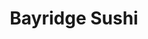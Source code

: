 ---
layout: place
title: "Bayridge Sushi"
permalink: /florida/longwood/bayridge-sushi.html
stateAbbr: FL
stateName: Florida
cityName: Longwood
seo:
  name: "Bayridge Sushi"
  type: Restaurant
  links: http://www.brsushi.com/
description: "Looking for sushi in Longwood, Florida? Check out Bayridge Sushi for a delightful Japanese dining experience. Enjoy a variety of sushi and other dishes in a ..."
place_id: ChIJF576zz9y54gRX-C3WqaUVEM
photos:
  - name: >-
      places/ChIJF576zz9y54gRX-C3WqaUVEM/photos/AeeoHcJ6vvGUT0yDxSwK3I1-r29UGAhH0vY1ND2wPMB_kVReTMw4fBUQ9FOLeJLpjl-2CHfafx1JXdeCRE2Kasj3ltGF3FKZ_FSvWRxIaWKHN8h82chAHPri_T3W9DgCGN_Z2XDGx560yTjUfnXD9GLx656CBbYr0U3oMAMwzOOXNSbWvBoxTsz9yOMArosXnol_0IfPdiCvVoUvOmN-PYFdXKYWVoJBSLwQ4rnxEUi92R5-iTX0KU6__LFkcJ9q-OBWKpwshnQQqCHlT3VKHEISTUu-7qWxwW7JeCEheIDS_sebg40WRRtiHufyZYqeWrkUMJM_rBSABNpGi-EdDtGHbwz3Kd7Z_R8dNNi0F8vGc6P-V6gyePk7LjF5yNkoAjzrP_wiFOAr0T-SvQbhSbacQnP2h2tVjMR0ZKpoyLJ_aNYm9A
    widthPx: 3024
    heightPx: 3024
    authorAttributions:
      - displayName: Ed Cordero
        uri: https://maps.google.com/maps/contrib/117982151775367947760
        photoUri: >-
          https://lh3.googleusercontent.com/a-/ALV-UjXV-5FyGFzU52-bFAsqqRTVycHGR-pbt0ZbE0ODlg3_9ASlWbUIGA=s100-p-k-no-mo
    flagContentUri: >-
      https://www.google.com/local/imagery/report/?cb_client=maps_api_places.places_api&image_key=!1e10!2sCIHM0ogKEICAgIDMg9e-eA&hl=en-US
    googleMapsUri: >-
      https://www.google.com/maps/place//data=!3m4!1e2!3m2!1sCIHM0ogKEICAgIDMg9e-eA!2e10!4m2!3m1!1s0x88e7723fcffa9e17:0x435494a65ab7e05f
  - name: >-
      places/ChIJF576zz9y54gRX-C3WqaUVEM/photos/AeeoHcLZ2cLW6O-wHptKXC3cj9X4NOxmplusRBK7gCMZwhoemlYv9Xp5fTDXuzU9KBNdaEM81W8EVKzgAlJJ2jeU969Kxu5ZDNoQOibnmZnxNPafvuWbtYoE3JZDQk7AlVVswCOir_-26tQTEagYCtxpD-ihb6YVNYVQBfQcE_EkDrAcAaLzGKh395ZjiIrwOkjcc_AU_VOJH-V6842HArW6CZH-qpxleb1Pnv-qnNFNVPTIkRMo_qyHYKZ1tQj-MFM0F4Zb4Fm3I0LnIbRYzmXhKBXjdYPxWnPKiPZQEhbfMSrekxPnN6eJ2Q9SGoYruN4w7jzE1DC8l-dQId4lvqKrcTwMytRgtAm0A7deb_eO3alaLdeyjYIgvjHOUGnXMnmla0AkHT0tBYjj8703W8txOC16SwkrYlpnToBzFHcGyPMwU9V9
    widthPx: 3072
    heightPx: 2196
    authorAttributions:
      - displayName: Nancy
        uri: https://maps.google.com/maps/contrib/102120747851442417289
        photoUri: >-
          https://lh3.googleusercontent.com/a-/ALV-UjUGR8EUPB_MehX2KCBXwSg5kSqDwOmjpxpeRs3QX0BlZh18ZqBVkw=s100-p-k-no-mo
    flagContentUri: >-
      https://www.google.com/local/imagery/report/?cb_client=maps_api_places.places_api&image_key=!1e10!2sCIHM0ogKEICAgIChxKLV5QE&hl=en-US
    googleMapsUri: >-
      https://www.google.com/maps/place//data=!3m4!1e2!3m2!1sCIHM0ogKEICAgIChxKLV5QE!2e10!4m2!3m1!1s0x88e7723fcffa9e17:0x435494a65ab7e05f
  - name: >-
      places/ChIJF576zz9y54gRX-C3WqaUVEM/photos/AeeoHcInmcp7gRkd1UeVO33XQMrKhNeEWkErAyo7m5id9YnKvS-yvQ4rq0Yes8s5VoUGYUDOQzDio4x-HJzNXCNNOxdKzxjN5jSMPFGzyFsgzI_hZRr9Stqa6sF6c0mtpO6l_ChmbLXWq0BOFAflrEZEzl0Pjty8SDlkomn68OKQO2cGBt-x-CbSbzytCwSx_fS48y5iNV9hu-kqLpdN-djCkmPF6uLcLs5IUV8YKXzVw0yyomwCWJ9TOewdVPKUtSTvMEhQIwLgp6BPXVSzNzHpxuq2QBeUWExez1kP8vBoq_Oi6-YuSQT75WQDH6HGtxwj-Cdej_U2hLqgIEdDgxqh3sEVenjYxEVvPgCnJSp9pQ5_k4qeIXgdqSyMVyrz_8KR1qK4Rl0X0xweW9uIkF0tUqGptfiCEfZV9XRgWZY55UUQ4dM
    widthPx: 4000
    heightPx: 3000
    authorAttributions:
      - displayName: Robert Esposito
        uri: https://maps.google.com/maps/contrib/100491848903148481084
        photoUri: >-
          https://lh3.googleusercontent.com/a/ACg8ocJ9eRBRGUEwKPb9nzCeypRZf3w_dK5oU4uJ2kE_VrQVRvEe8A=s100-p-k-no-mo
    flagContentUri: >-
      https://www.google.com/local/imagery/report/?cb_client=maps_api_places.places_api&image_key=!1e10!2sCIHM0ogKEICAgMCw98GpswE&hl=en-US
    googleMapsUri: >-
      https://www.google.com/maps/place//data=!3m4!1e2!3m2!1sCIHM0ogKEICAgMCw98GpswE!2e10!4m2!3m1!1s0x88e7723fcffa9e17:0x435494a65ab7e05f
  - name: >-
      places/ChIJF576zz9y54gRX-C3WqaUVEM/photos/AeeoHcL6_EKC3pEN2WbGpvxc7CNcK_vk9g7BS9mcyn4YKOrO-ccI1nUnZuBdImfpevAjO14zqAVOCX5ELKCnNwkkt0ICwgCYw6Db42jpx-mqSLOo83KuziVEwNP7NThzksY6fL5b7dFJ4KjUCyHvfNdy80ClrTVuDzus_FB8t1zEMH9XsZFTXg82W3NJ9_Nfuxmj4H-53PZ6ZOarxTfzBi238MyruTzqkB6x9x3LMD-qTQYSqVV_pvuChiBFJOI_B4jn6DXZjeh6sIgFBn0zYCfU7qY4HWUp1B9pBoAy30Jylb2ysyAcALjKvXnHG9qYbitTPihdrCqleMLQ3fTk92o9cOE_Cn0YCu-L01npC5vKi_7LtHJFSyvNz1GtdYTZfA_aleX_62NvozoVjJIL0EmzeDulVibqdXfIKop0xni5KG-s5FSx
    widthPx: 4032
    heightPx: 3024
    authorAttributions:
      - displayName: Michael Ellis
        uri: https://maps.google.com/maps/contrib/105028521383651973048
        photoUri: >-
          https://lh3.googleusercontent.com/a/ACg8ocLcBHsYMr6C1WKnn9GI9hrQqzXLQd-ajGm2eDwuHsHeaHws=s100-p-k-no-mo
    flagContentUri: >-
      https://www.google.com/local/imagery/report/?cb_client=maps_api_places.places_api&image_key=!1e10!2sCIHM0ogKEICAgIDroPuh2wE&hl=en-US
    googleMapsUri: >-
      https://www.google.com/maps/place//data=!3m4!1e2!3m2!1sCIHM0ogKEICAgIDroPuh2wE!2e10!4m2!3m1!1s0x88e7723fcffa9e17:0x435494a65ab7e05f
  - name: >-
      places/ChIJF576zz9y54gRX-C3WqaUVEM/photos/AeeoHcJI-LuAMS6PDaiwvmT4RZoE-o6G3a4hwK2aWJGgbv1_DHHaQiwXE78IQFhSPmdUXv0bqs6iblK82ukW5RNceKEXE-FKd4KFqHrkBZGY4l-U3R6jfb4VI1VFIDhMurrYBiybDFX6bVwQtP43RpTcPcqUfE13k3rznV2ktaoKVbjoJueIyX15HskImsqPlIonYMa4YRAsT0IofD0yCEvJ0MbrLvI4lJ5--8hb7mXSxzly5oIocpYpJeHCi_9I2wwpjfbGlkWBpryEZSXd6IzxtSmmIZSvHrpYJ-XXn8SChqddn-KD_kSkr-doJZPALHtA1nlaksFl0NkmY0IjlNbs76JFOPFXzE7O-8ZtkxEmtkPWhFV0Gzr2rChXYFwhPrTfjJGXaR8tWAOS3oCpmTw0pLBtgk8LUHVA8JWig_VuX0E
    widthPx: 3024
    heightPx: 4032
    authorAttributions:
      - displayName: Kate RedHatStudio
        uri: https://maps.google.com/maps/contrib/105939244894096576004
        photoUri: >-
          https://lh3.googleusercontent.com/a-/ALV-UjXAdFctyd-sgak5dagu-p4vyV31jUX2WFFH--_SjpXUdJqKNG9J=s100-p-k-no-mo
    flagContentUri: >-
      https://www.google.com/local/imagery/report/?cb_client=maps_api_places.places_api&image_key=!1e10!2sCIHM0ogKEICAgICHuJDtGA&hl=en-US
    googleMapsUri: >-
      https://www.google.com/maps/place//data=!3m4!1e2!3m2!1sCIHM0ogKEICAgICHuJDtGA!2e10!4m2!3m1!1s0x88e7723fcffa9e17:0x435494a65ab7e05f
  - name: >-
      places/ChIJF576zz9y54gRX-C3WqaUVEM/photos/AeeoHcI1IWyrjhjvAvxXrQMy3RrJiv9gVGtYMxEevHK0D43CMRvnIOPLqpZvn6ybBEx_UeNP_cumH-sRoXU540U1YiJXtIAW_XCQd4A8kPRGKDj-Lyf39gEYigciDGUTlGKa_50N4LwRQOGDyGaQCf0zR6_BM1Ui2PVe1Gy-vRK9_diyS8UFPs_IaeHQenn5ORhFgjpZK4nmV3ipkJnuqi1hHkla5CdLYNrzWelicPnVMHALQwJRd2cD0pmkz6FATmVa8t9FUstRGo-72bPI7SNIkRwfRQ_dd3VXosg22oQTglMEbFYtR2nk6kAhxfeIj8FOCszfAeyCnScFUX2heKjPoURaTTOytU_1dXjl4AYgJkaQJ6wr-oqBFEVBau9eDWGzbDRvG-ksvyltYi3JacP0I3biyg4OPOA7yE3wBgEAD9PfiQ
    widthPx: 3024
    heightPx: 4032
    authorAttributions:
      - displayName: Agnes
        uri: https://maps.google.com/maps/contrib/111897554138851198784
        photoUri: >-
          https://lh3.googleusercontent.com/a-/ALV-UjVV1JkmbAyDIpC9gDit5-v_4vc54Y2aoCoNeeIwM67Cvfa6TDAOZQ=s100-p-k-no-mo
    flagContentUri: >-
      https://www.google.com/local/imagery/report/?cb_client=maps_api_places.places_api&image_key=!1e10!2sCIHM0ogKEICAgIDb3unnEg&hl=en-US
    googleMapsUri: >-
      https://www.google.com/maps/place//data=!3m4!1e2!3m2!1sCIHM0ogKEICAgIDb3unnEg!2e10!4m2!3m1!1s0x88e7723fcffa9e17:0x435494a65ab7e05f
  - name: >-
      places/ChIJF576zz9y54gRX-C3WqaUVEM/photos/AeeoHcKNXNigKJIui_W7DJInSpvJGnGg325ktnL6A1WMvub5G1tQg_4GMnCaJGqkm5cyhLDsoFnAMB7OZvIdM5nOXzuUDr3us1YNOb2K83g57-Ds7MGF6fiKN3MAdaTyh79pk-skXN1qwe33ZEOUEZcvVO5P7coOemxwcsk70_6c_Tsxf7whGosZP3b9GzAUGyjgvWlCc74GcyBwRlNELAxbym8WTMS9-Y28amA6lCEt6Ndh3_ObDvNYzvg5JGyw8UqITSXqHvKa9p9oocdfgzanmYLycLMFVpm7x1SySBfB54dt48_IL8_OCwPvpC0GDY47TRCanhOIUkwAdU_7vHRRqEilNBGfKsNuEcWGQJMmEIqbirGvXqqI7XSYh0cYy_Bdl7B-PGUyVGVhtscB2UEB7fGNRvoHXr4uAdJiydxFd1f8xw
    widthPx: 4032
    heightPx: 3024
    authorAttributions:
      - displayName: Victor Luu
        uri: https://maps.google.com/maps/contrib/107521639399590538846
        photoUri: >-
          https://lh3.googleusercontent.com/a-/ALV-UjUacQ6Mm7zoo0w6niyJYrZ7wxJ83tT6_pr2ZNYK5FP4xlDmXU8=s100-p-k-no-mo
    flagContentUri: >-
      https://www.google.com/local/imagery/report/?cb_client=maps_api_places.places_api&image_key=!1e10!2sCIHM0ogKEICAgIDP1p-PQw&hl=en-US
    googleMapsUri: >-
      https://www.google.com/maps/place//data=!3m4!1e2!3m2!1sCIHM0ogKEICAgIDP1p-PQw!2e10!4m2!3m1!1s0x88e7723fcffa9e17:0x435494a65ab7e05f
  - name: >-
      places/ChIJF576zz9y54gRX-C3WqaUVEM/photos/AeeoHcJzucWubyJla2RVKQoIsuMlyQlOdDJJ0GYcaefGRy6w7qyxp45xb8HAu_CsxIzcMOcnUAlym85wFrtyCa-guL8UiK-lAbR06-EjPstc3-1rMfwbJ4mQjPrW32Vpq3vt0dIEr2vZzxArvudIok-gVEarWmCXmCZ37jsAPya4lIrSzW8IxdUN-O0nh1Rj5RhLlkaHuE0YuM1e-oJWB_LwjFCxBzuCcs-jGZaxtyvdnpHfSDN4ePe8Y6h9vI5rMt3M_e2L6BAz9tNjaC2m7EB0IDuK8fRkltFbiKMc6q_Lybp4slvzRnYNLwf8paOeTOsHl4-peIoRbh9JrmagcjXC23CnyKGfu5x4DU3c-56cvxR54SAsErbNqdotdp-Guyj4un0PUScZ8EYgeDr4-czWuSoHaeUSEu4AZPUWKB-O8vtK-3I
    widthPx: 3024
    heightPx: 4032
    authorAttributions:
      - displayName: Michael Ellis
        uri: https://maps.google.com/maps/contrib/105028521383651973048
        photoUri: >-
          https://lh3.googleusercontent.com/a/ACg8ocLcBHsYMr6C1WKnn9GI9hrQqzXLQd-ajGm2eDwuHsHeaHws=s100-p-k-no-mo
    flagContentUri: >-
      https://www.google.com/local/imagery/report/?cb_client=maps_api_places.places_api&image_key=!1e10!2sCIHM0ogKEICAgIDroPuh-wE&hl=en-US
    googleMapsUri: >-
      https://www.google.com/maps/place//data=!3m4!1e2!3m2!1sCIHM0ogKEICAgIDroPuh-wE!2e10!4m2!3m1!1s0x88e7723fcffa9e17:0x435494a65ab7e05f
  - name: >-
      places/ChIJF576zz9y54gRX-C3WqaUVEM/photos/AeeoHcJvEKuhH2d9d6s27zR157iM9VPGvX4Ax6ZuzKzJdlHIB26DnmcDJKISvwlzM-mGLV1cJhiTMTeEWDSJJhLUymlNqHa984uxoewI5xPvm6Q_5ZgkCSciJzU_YjnaFYU4CRrBff6OJ3g-woRe3slVLiXTAtFSMweiyA-rLpRcUINw9-7NDxtkRoGk1o_vY24UioNbyZP63pm-Z8_oHQeJVJvW9siVEunLJm39VOjmvdeoMJ19Qwmn4JASOHhX8m0XXXmmGQou6s8VAxChPEJu9CYSyUSQKLP6WI3_cFWWN5N6tTHQ17nSWgv0-ej3HWzSbWiPgahQTij3gMHHPNMOzLrBEQnWHuaSIv3b9PbeRR2v1dRpHCpQbLSSXRqqTqeXecQKAJ7dhO86GXMCCHqvHib-IQeJg9qT1RsrVrZDWMs
    widthPx: 3024
    heightPx: 4032
    authorAttributions:
      - displayName: Kate RedHatStudio
        uri: https://maps.google.com/maps/contrib/105939244894096576004
        photoUri: >-
          https://lh3.googleusercontent.com/a-/ALV-UjXAdFctyd-sgak5dagu-p4vyV31jUX2WFFH--_SjpXUdJqKNG9J=s100-p-k-no-mo
    flagContentUri: >-
      https://www.google.com/local/imagery/report/?cb_client=maps_api_places.places_api&image_key=!1e10!2sCIHM0ogKEICAgICHuJDtWA&hl=en-US
    googleMapsUri: >-
      https://www.google.com/maps/place//data=!3m4!1e2!3m2!1sCIHM0ogKEICAgICHuJDtWA!2e10!4m2!3m1!1s0x88e7723fcffa9e17:0x435494a65ab7e05f
  - name: >-
      places/ChIJF576zz9y54gRX-C3WqaUVEM/photos/AeeoHcINhAUE9AmdW4uF9U7dPZqbsEkGiVVPls64cLY-Qy3gZO6ibxD-tGBaAAGt7nJGo0LGiqL-qmqfECz9S5fYwdYNoNBo9rfDzwdEbDqoLe3nEZCQdFqDaLEJ7PDrlIlzwUgL3sd1MiK0rdHlZHmYUSeDBv44eHwU9uZA41ORCZcpYcSRtxJUeSSTHLaUXpi-VhewNXmIy2tDpecsX40E1tsKw6XqLH9n7rZ6WkDmBeIFJc4g9TX3XLBUoiSfLoPJ2-Kmvs6X88CILdmHDJM0BJpBbuZAzX68tNcjOU1X89FWzQlC6Wniw9qQhtbFwVG85r_znjJUCNeq1rrMVPyVIQjhCCF3hdDj2mJLY7sqnxmso_0XWxnNtSm4LfC1A-ThhDbnNdT4wMrIoJnlwX0xFVK6iLVPr5gavrqfyBRC5V8jpA
    widthPx: 4032
    heightPx: 3024
    authorAttributions:
      - displayName: J
        uri: https://maps.google.com/maps/contrib/117210655317746758162
        photoUri: >-
          https://lh3.googleusercontent.com/a-/ALV-UjUo3iR2_-DFU2DJ8YwVoHoh_mmijr7VQZPv8vJcZMn6jc3U8r_99w=s100-p-k-no-mo
    flagContentUri: >-
      https://www.google.com/local/imagery/report/?cb_client=maps_api_places.places_api&image_key=!1e10!2sCIHM0ogKEICAgICj-JeYCA&hl=en-US
    googleMapsUri: >-
      https://www.google.com/maps/place//data=!3m4!1e2!3m2!1sCIHM0ogKEICAgICj-JeYCA!2e10!4m2!3m1!1s0x88e7723fcffa9e17:0x435494a65ab7e05f
address: 400 Savage Ct, Longwood, FL 32750, USA
street: 400 Savage Ct
city: Longwood
state: FL
zip: '32750'
country: USA
neighborhood: null
latitude: '28.696898'
longitude: '-81.360514'
accessibility_options:
  wheelchairAccessibleParking: true
  wheelchairAccessibleEntrance: true
  wheelchairAccessibleRestroom: true
  wheelchairAccessibleSeating: true
business_status: OPERATIONAL
name: Bayridge Sushi
google_maps_links:
  directionsUri: >-
    https://www.google.com/maps/dir//''/data=!4m7!4m6!1m1!4e2!1m2!1m1!1s0x88e7723fcffa9e17:0x435494a65ab7e05f!3e0
  placeUri: https://maps.google.com/?cid=4851666140792348767
  writeAReviewUri: >-
    https://www.google.com/maps/place//data=!4m3!3m2!1s0x88e7723fcffa9e17:0x435494a65ab7e05f!12e1
  reviewsUri: >-
    https://www.google.com/maps/place//data=!4m4!3m3!1s0x88e7723fcffa9e17:0x435494a65ab7e05f!9m1!1b1
  photosUri: >-
    https://www.google.com/maps/place//data=!4m3!3m2!1s0x88e7723fcffa9e17:0x435494a65ab7e05f!10e5
primary_type: Sushi Restaurant
opening_hours:
  regular: null
  current: null
secondary_opening_hours:
  regular:
    weekdayDescriptions: null
    type: null
  current:
    weekdayDescriptions: null
    type: null
phone: (407) 331-0000
price_level: PRICE_LEVEL_MODERATE
price_range: $20 &ndash; $30
rating: '4.5'
rating_count: 2854
website: http://www.brsushi.com/
reviews: null
parking_options: null
payment_options: null
allow_dogs: null
curbside_pickup: null
delivery: null
dine_in: null
good_for_children: null
good_for_groups: null
good_for_sports: null
live_music: null
menu_for_children: null
outdoor_seating: null
reservable: null
restroom: null
serves_beer: null
serves_breakfast: null
serves_brunch: null
serves_cocktails: null
serves_coffee: null
serves_dinner: null
serves_dessert: null
serves_lunch: null
serves_vegetarian_food: null
serves_wine: null
takeout: null
summary: null

---